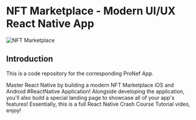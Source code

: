 # NFT Marketplace - Modern UI/UX React Native App
![NFT Marketplace](https://i.ibb.co/X5kYdvB/image.png)

## Introduction
This is a code repository for the corresponding ProNef App.

Master React Native by building a modern NFT Marketplace iOS and Android #ReactNative Application! Alongside developing the application, you'll also build a special landing page to showcase all of your app's features! Essentially, this is a full React Native Crash Course Tutorial video, enjoy!
